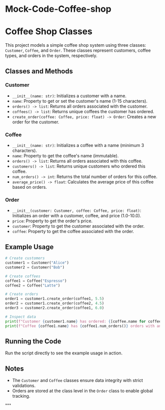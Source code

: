 # Mock-Code-Coffee-shop


# Coffee Shop Classes

This project models a simple coffee shop system using three classes: `Customer`, `Coffee`, and `Order`. These classes represent customers, coffee types, and orders in the system, respectively.

## Classes and Methods

### Customer
- `__init__(name: str)`: Initializes a customer with a name.
- `name`: Property to get or set the customer's name (1-15 characters).
- `orders() -> list`: Returns all orders associated with the customer.
- `coffees() -> list`: Returns unique coffees the customer has ordered.
- `create_order(coffee: Coffee, price: float) -> Order`: Creates a new order for the customer.

### Coffee
- `__init__(name: str)`: Initializes a coffee with a name (minimum 3 characters).
- `name`: Property to get the coffee's name (immutable).
- `orders() -> list`: Returns all orders associated with this coffee.
- `customers() -> list`: Returns unique customers who ordered this coffee.
- `num_orders() -> int`: Returns the total number of orders for this coffee.
- `average_price() -> float`: Calculates the average price of this coffee based on orders.

### Order
- `__init__(customer: Customer, coffee: Coffee, price: float)`: Initializes an order with a customer, coffee, and price (1.0-10.0).
- `price`: Property to get the order's price.
- `customer`: Property to get the customer associated with the order.
- `coffee`: Property to get the coffee associated with the order.

## Example Usage
```python
# Create customers
customer1 = Customer("Alice")
customer2 = Customer("Bob")

# Create coffees
coffee1 = Coffee("Espresso")
coffee2 = Coffee("Latte")

# Create orders
order1 = customer1.create_order(coffee1, 5.5)
order2 = customer1.create_order(coffee2, 4.5)
order3 = customer2.create_order(coffee1, 6.0)

# Inspect data
print(f"Customer {customer1.name} has ordered: {[coffee.name for coffee in customer1.coffees()]}")
print(f"Coffee {coffee1.name} has {coffee1.num_orders()} orders with an average price of {coffee1.average_price():.2f}")
```

## Running the Code
Run the script directly to see the example usage in action.

## Notes
- The `Customer` and `Coffee` classes ensure data integrity with strict validations.
- Orders are stored at the class level in the `Order` class to enable global tracking.

"""
